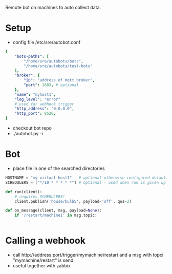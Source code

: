 Remote bot on machines to auto collect data.

Setup
=============

  * config file /etc/sre/autobot.conf
```yaml
{
    "bots-paths": [
        "/home/sre/autobots/bots",
        "/home/sre/autobots/test-bots"
    ],
    "broker": {
        "ip": "address of mqtt broker",
        "port": 1883, # optional
    },
    "name": "myhost1",
    "log_level": "error"
    # used for webhook trigger
    "http_address": "0.0.0.0",
    "http_port": 8520,
}
```
  * checkout bot repo
  * ./autobot.py -i 

Bot
============================

  * place file in one of the searched directories

```python
HOSTNAME = "my-virtual-host1"   # optional otherwise configured default host
SCHEDULERS = ["*/10 * * * * *"] # optional - used when run is given up to seconds

def run(client):
    # requires SCHEDULERS!
    client.publish('house/bulb5', payload='off', qos=2)

def on_message(client, msg, payload=None):
    if '/restart/machine1' in msg.topic:
        ...

```


Calling a webhook
================================

  * call http://address:port/trigger/mymachine/restart and a msg with topci "mymachine/restart" is send
  * useful together with zabbix


